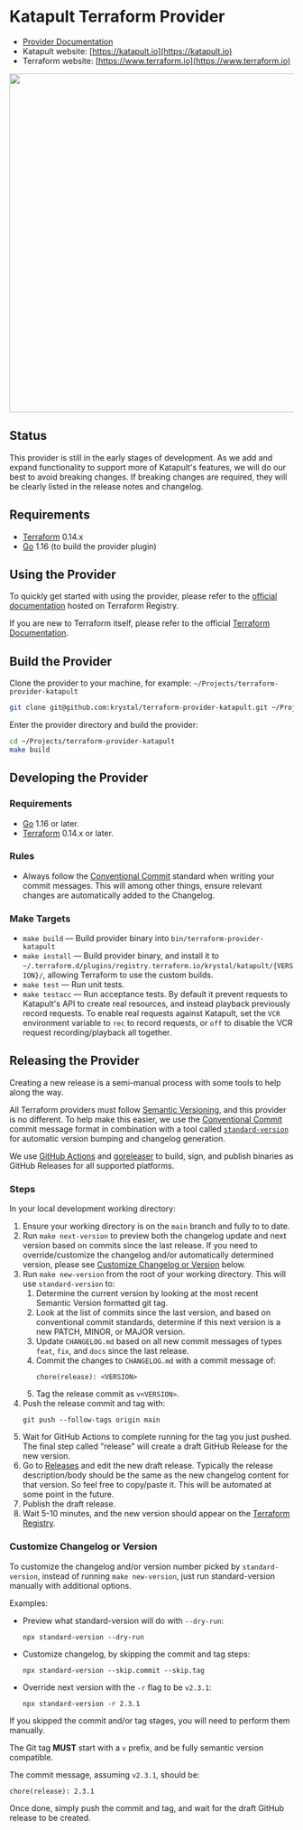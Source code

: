 # Katapult Terraform Provider

- [Provider Documentation](https://registry.terraform.io/providers/krystal/katapult/latest/docs)
- Katapult website: [https://katapult.io](https://katapult.io)
- Terraform website: [https://www.terraform.io](https://www.terraform.io)

<img src="https://cdn.rawgit.com/hashicorp/terraform-website/master/content/source/assets/images/logo-hashicorp.svg" width="600px">

## Status

This provider is still in the early stages of development. As we add and expand
functionality to support more of Katapult's features, we will do our best to
avoid breaking changes. If breaking changes are required, they will be clearly
listed in the release notes and changelog.

## Requirements

- [Terraform](https://www.terraform.io/downloads.html) 0.14.x
- [Go](https://golang.org/dl/) 1.16 (to build the provider plugin)

## Using the Provider

To quickly get started with using the provider, please refer to the
[official documentation](https://registry.terraform.io/providers/krystal/katapult/latest/docs)
hosted on Terraform Registry.

If you are new to Terraform itself, please refer to the official
[Terraform Documentation](https://www.terraform.io/docs/index.html).

## Build the Provider

Clone the provider to your machine, for example:
`~/Projects/terraform-provider-katapult`

```bash
git clone git@github.com:krystal/terraform-provider-katapult.git ~/Projects/terraform-provider-katapult
```

Enter the provider directory and build the provider:

```bash
cd ~/Projects/terraform-provider-katapult
make build
```

## Developing the Provider

### Requirements

- [Go](https://golang.org/dl/) 1.16 or later.
- [Terraform](https://www.terraform.io/downloads.html) 0.14.x or later.

### Rules

- Always follow the
  [Conventional Commit](https://www.conventionalcommits.org/en/v1.0.0/) standard
  when writing your commit messages. This will among other things, ensure
  relevant changes are automatically added to the Changelog.

### Make Targets

- `make build` — Build provider binary into `bin/terraform-provider-katapult`
- `make install` — Build provider binary, and install it to
  `~/.terraform.d/plugins/registry.terraform.io/krystal/katapult/{VERSION}/`,
  allowing Terraform to use the custom builds.
- `make test` — Run unit tests.
- `make testacc` — Run acceptance tests. By default it prevent requests to
  Katapult's API to create real resources, and instead playback previously
  record requests. To enable real requests against Katapult, set the `VCR`
  environment variable to `rec` to record requests, or `off` to disable the VCR
  request recording/playback all together.

## Releasing the Provider

Creating a new release is a semi-manual process with some tools to help along
the way.

All Terraform providers must follow [Semantic Versioning](https://semver.org),
and this provider is no different. To help make this easier, we use the
[Conventional Commit](https://www.conventionalcommits.org/en/v1.0.0/) commit
message format in combination with a tool called
[`standard-version`](https://github.com/conventional-changelog/standard-version)
for automatic version bumping and changelog generation.

We use [GitHub Actions](https://github.com/features/actions) and
[goreleaser](https://goreleaser.com) to build, sign, and publish binaries as
GitHub Releases for all supported platforms.

### Steps

In your local development working directory:

1. Ensure your working directory is on the `main` branch and fully to to date.
2. Run `make next-version` to preview both the changelog update and next version
   based on commits since the last release. If you need to override/customize
   the changelog and/or automatically determined version, please see
   [Customize Changelog or Version](#customize-changelog-or-version) below.
3. Run `make new-version` from the root of your working directory. This will use
   `standard-version` to:
   1. Determine the current version by looking at the most recent Semantic
      Version formatted git tag.
   2. Look at the list of commits since the last version, and based on
      conventional commit standards, determine if this next version is a new
      PATCH, MINOR, or MAJOR version.
   3. Update `CHANGELOG.md` based on all new commit messages of types `feat`,
      `fix`, and `docs` since the last release.
   4. Commit the changes to `CHANGELOG.md` with a commit message of:
      ```
      chore(release): <VERSION>
      ```
   5. Tag the release commit as `v<VERSION>`.
4. Push the release commit and tag with:
   ```
   git push --follow-tags origin main
   ```
5. Wait for GitHub Actions to complete running for the tag you just pushed. The
   final step called "release" will create a draft GitHub Release for the new
   version.
6. Go to
   [Releases](https://github.com/krystal/terraform-provider-katapult/releases)
   and edit the new draft release. Typically the release description/body should
   be the same as the new changelog content for that version. So feel free to
   copy/paste it. This will be automated at some point in the future.
7. Publish the draft release.
8. Wait 5-10 minutes, and the new version should appear on the
   [Terraform Registry](https://registry.terraform.io/providers/krystal/katapult/latest).

### Customize Changelog or Version

To customize the changelog and/or version number picked by `standard-version`,
instead of running `make new-version`, just run standard-version manually with
additional options.

Examples:

- Preview what standard-version will do with `--dry-run`:
  ```
  npx standard-version --dry-run
  ```
- Customize changelog, by skipping the commit and tag steps:
  ```
  npx standard-version --skip.commit --skip.tag
  ```
- Override next version with the `-r` flag to be `v2.3.1`:
  ```
  npx standard-version -r 2.3.1
  ```

If you skipped the commit and/or tag stages, you will need to perform them
manually.

The Git tag **MUST** start with a `v` prefix, and be fully semantic version
compatible.

The commit message, assuming `v2.3.1`, should be:

```
chore(release): 2.3.1
```

Once done, simply push the commit and tag, and wait for the draft GitHub release
to be created.
